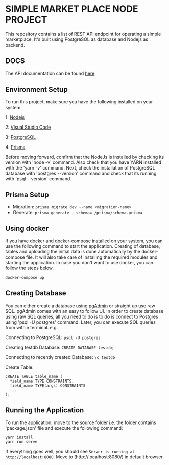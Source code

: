 # SIMPLE MARKET PLACE NODE PROJECT

This repository contains a list of REST API endpoint for operating a simple marketplace, It's built using PostgreSQL as database and Nodejs as backend.

## DOCS

The API documentation can be found [here](https://aashvi-oy.github.io/marketplace-node/)

## Environment Setup

To run this project, make sure you have the following installed on your system.

1: [Nodejs](https://nodejs.org/en/download/)

2: [Visual Studio Code](https://code.visualstudio.com/)

3: [PostgreSQL](https://www.postgresql.org/download/)

4: [Prisma](https://www.prisma.io/docs/getting-started/quickstart)

Before moving forward, confirm that the NodeJs is installed by checking its version with 'node -v' command. Also check that you have YARN installed with the 'yarn -v' command.
Next, check the installation of PostgreSQL database with 'postgres --version' command and check that its running with 'psql --version' command.

## Prisma Setup

-   Migration: `prisma migrate dev --name <migration-name>`
-   Generate: `prisma generate --schema=./prisma/schema.prisma`

## Using docker

If you have docker and docker-compose installed on your system, you can use the following command to start the application.
Creating of database, tables and uploading the initial data is done automatically by the docker-compose file. It will also
take care of installing the required modules and starting the application. In case you don't want to use docker, you can follow the steps below.

```bash
docker-compose up
```

## Creating Database

You can either create a database using [pgAdmin](https://www.pgadmin.org/download/) or straight up use raw SQL. pgAdmin comes with an easy to follow UI.
In order to create database using raw SQL queries, all you need to do is to do is connect to Postgres using 'psql -U postgres' command. Later, you can execute SQL queries from within terminal.
e.g.

Connecting to PostgreSQL:
`psql -U postgres`

Creating testdb Database:
`CREATE DATABASE testdb;`

Connecting to recently created Database:
`\c testdb`

Create Table:

```
CREATE TABLE table_name (
  field_name TYPE CONSTRAINTS,
  field_name TYPE(args) CONSTRAINTS
  ...
);
```

## Running the Application

To run the application, move to the source folder i.e. the folder contains 'package.json' file and execute the following command:

```
yarn install
yarn run serve
```

If everything goes well, you should see `Server is running at http://localhost:8080`. Move to (http://localhost:8080/) in default browser.
